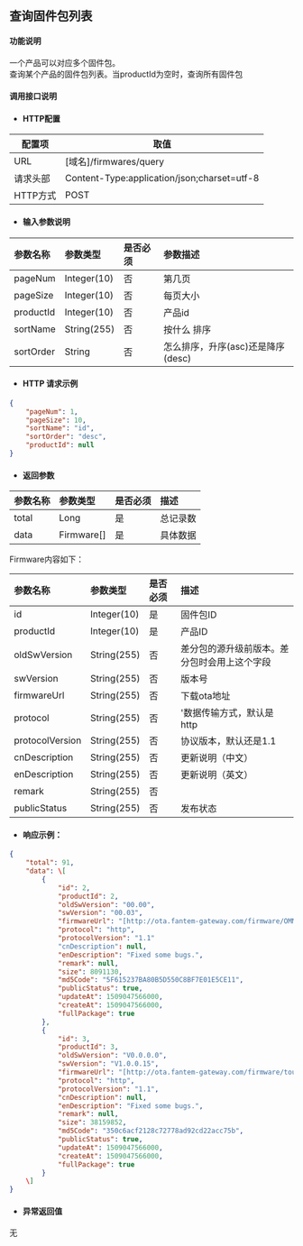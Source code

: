 ## 查询固件包列表

#### 功能说明

一个产品可以对应多个固件包。  
查询某个产品的固件包列表。当productId为空时，查询所有固件包

#### 调用接口说明

* #### HTTP配置

| 配置项 | 取值 |
| --- | --- |
| URL | \[域名\]/firmwares/query |
| 请求头部 | Content-Type:application/json;charset=utf-8 |
| HTTP方式 | POST |

* #### 输入参数说明

| 参数名称 | 参数类型 | 是否必须 | 参数描述 |
| :--- | :--- | :--- | :--- |
| pageNum | Integer\(10\) | 否 | 第几页 |
| pageSize | Integer\(10\) | 否 | 每页大小 |
| productId | Integer\(10\) | 否 | 产品id |
| sortName | String\(255\) | 否 | 按什么 排序 |
| sortOrder | String | 否 | 怎么排序，升序\(asc\)还是降序\(desc\) |

* #### HTTP 请求示例

```json
{
    "pageNum": 1,
    "pageSize": 10,
    "sortName": "id",
    "sortOrder": "desc",
    "productId": null
}
```

* #### 返回参数

 | 参数名称 | 参数类型 | 是否必须 | 描述 |
 | :--- | :--- | :--- | :--- |
 | total | Long | 是 | 总记录数 |
 | data | Firmware\[\] | 是 | 具体数据 |

Firmware内容如下：

| 参数名称 | 参数类型 | 是否必须 | 描述 |
| :--- | :--- | :--- | :--- |
| id | Integer\(10\) | 是 | 固件包ID |
| productId | Integer\(10\) | 是 | 产品ID |
| oldSwVersion | String\(255\) | 否 | 差分包的源升级前版本。差分包时会用上这个字段 |
| swVersion | String\(255\) | 否 | 版本号 |
| firmwareUrl | String\(255\) | 否 | 下载ota地址 |
| protocol | String\(255\) | 否 | '数据传输方式，默认是http |
| protocolVersion | String\(255\) | 否 | 协议版本，默认还是1.1 |
| cnDescription | String\(255\) | 否 | 更新说明（中文） |
| enDescription | String\(255\) | 否 | 更新说明（英文） |
| remark | String\(255\) | 否 |  |
| publicStatus | String\(255\) | 否 | 发布状态 |

* #### 响应示例：

```json
{  
    "total": 91,  
    "data": \[  
        {  
            "id": 2,  
            "productId": 2,  
            "oldSwVersion": "00.00",  
            "swVersion": "00.03",  
            "firmwareUrl": "[http://ota.fantem-gateway.com/firmware/OMMICUBE/1/1-0/OMMICUBE-00.03.apk](http://ota.fantem-gateway.com/firmware/OMMICUBE/1/1-0/OMMICUBE-00.03.apk)",  
            "protocol": "http",  
            "protocolVersion": "1.1"  
            "cnDescription": null,  
            "enDescription": "Fixed some bugs.",  
            "remark": null,  
            "size": 8091130,  
            "md5Code": "5F615237BA80B5D550C8BF7E01E5CE11",  
            "publicStatus": true,  
            "updateAt": 1509047566000,  
            "createAt": 1509047566000,  
            "fullPackage": true  
        },  
        {  
            "id": 3,  
            "productId": 3,  
            "oldSwVersion": "V0.0.0.0",  
            "swVersion": "V1.0.0.15",  
            "firmwareUrl": "[http://ota.fantem-gateway.com/firmware/touch/0/1-0/touch-V1.0.0.15.apk](http://ota.fantem-gateway.com/firmware/touch/0/1-0/touch-V1.0.0.15.apk)",  
            "protocol": "http",  
            "protocolVersion": "1.1",  
            "cnDescription": null,  
            "enDescription": "Fixed some bugs.",  
            "remark": null,  
            "size": 38159852,  
            "md5Code": "350c6acf2128c72778ad92cd22acc75b",  
            "publicStatus": true,  
            "updateAt": 1509047566000,  
            "createAt": 1509047566000,  
            "fullPackage": true  
        }  
    \]  
}  
```

* #### 异常返回值

无


